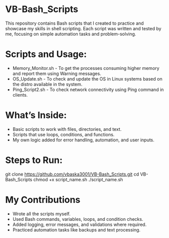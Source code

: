 # VB-Bash_Scripts

This repository contains Bash scripts that I created to practice and showcase my skills in shell scripting.
Each script was written and tested by me, focusing on simple automation tasks and problem-solving.

# Scripts and Usage:
  - Memory_Monitor.sh - To get the processes consuming higher memory and report them using Warning messages.
  - OS_Update.sh - To check and update the OS in Linux systems based on the distro available in the system.
  - Ping_Script2.sh - To check network connectivity using Ping command in clients.
  
# What’s Inside:
- Basic scripts to work with files, directories, and text.
- Scripts that use loops, conditions, and functions.
- My own logic added for error handling, automation, and user inputs.

# Steps to Run:
git clone https://github.com/vbaska3001/VB-Bash_Scripts.git
cd VB-Bash_Scripts
chmod +x script_name.sh
./script_name.sh
 
# My Contributions
- Wrote all the scripts myself.
- Used Bash commands, variables, loops, and condition checks.
- Added logging, error messages, and validations where required.
- Practiced automation tasks like backups and text processing.
